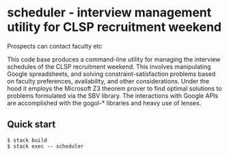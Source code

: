 # scheduler - interview management utility for CLSP recruitment weekend

Prospects can contact faculty etc

This code base produces a command-line utility for managing the interview
schedules of the CLSP recruitment weekend.  This involves manipulating
Google spreadsheets, and solving constraint-satisfaction problems based
on faculty preferences, availability, and other considerations.  Under
the hood it employs the Microsoft Z3 theorem prover to find optimal
solutions to problems formulated via the SBV library.  The interactions 
with Google APIs are accomplished with the gogol-* libraries and heavy
use of lenses.

## Quick start

```
$ stack build
$ stack exec -- scheduler
```
